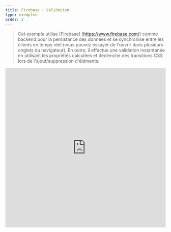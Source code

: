 ```yaml
---
title: Firebase + Validation
type: exemples
order: 2
---
```


> Cet exemple utilise [Firebase] (https://www.firebase.com/) comme backend pour la persistance des données et se synchronise entre les clients en temps réel (vous pouvez essayer de l'ouvrir dans plusieurs onglets du navigateur). En outre, il effectue une validation instantanée en utilisant les propriétés calculées et déclenche des transitions CSS lors de l'ajout/suppression d'éléments.

<iframe width="100%" height="500" src="https://jsfiddle.net/yyx990803/2d3htmpr/embedded/result,html,js,css" allowfullscreen="allowfullscreen" frameborder="0"></iframe>
